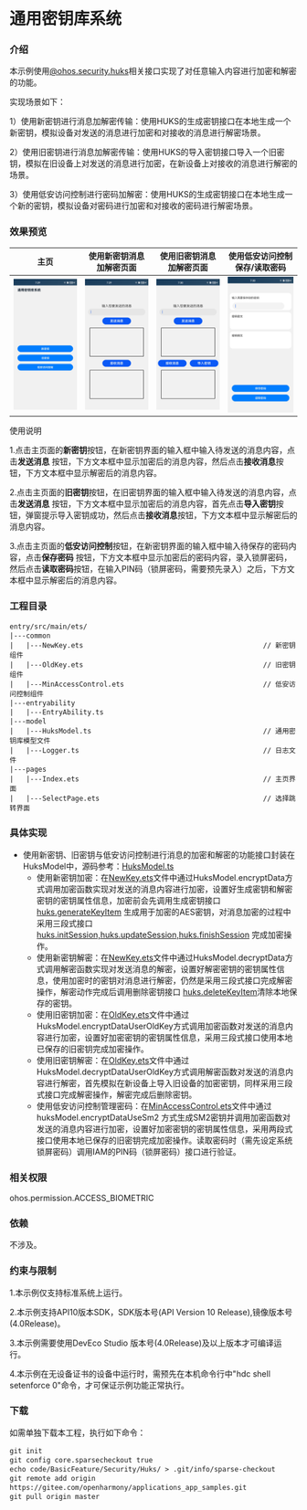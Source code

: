 # 通用密钥库系统

### 介绍

本示例使用[@ohos.security.huks](https://gitee.com/openharmony/docs/blob/master/zh-cn/application-dev/reference/apis-universal-keystore-kit/js-apis-huks.md)相关接口实现了对任意输入内容进行加密和解密的功能。

实现场景如下：

1）使用新密钥进行消息加解密传输：使用HUKS的生成密钥接口在本地生成一个新密钥，模拟设备对发送的消息进行加密和对接收的消息进行解密场景。

2）使用旧密钥进行消息加解密传输：使用HUKS的导入密钥接口导入一个旧密钥，模拟在旧设备上对发送的消息进行加密，在新设备上对接收的消息进行解密的场景。

3）使用低安访问控制进行密码加解密：使用HUKS的生成密钥接口在本地生成一个新的密钥，模拟设备对密码进行加密和对接收的密码进行解密场景。

### 效果预览

| 主页                                | 使用新密钥消息加解密页面       | 使用旧密钥消息加解密页面                       | 使用低安访问控制保存/读取密码                              |   
|-----------------------------------|--------------------|------------------------------------|----------------------------------------------|
| ![](screenshots/device/index.png) | ![](screenshots/device/newKey.png) | ![](screenshots/device/oldKey.png) | ![](screenshots/device/minAccessControl.png) |

使用说明

1.点击主页面的**新密钥**按钮，在新密钥界面的输入框中输入待发送的消息内容，点击**发送消息**
按钮，下方文本框中显示加密后的消息内容，然后点击**接收消息**按钮，下方文本框中显示解密后的消息内容。

2.点击主页面的**旧密钥**按钮，在旧密钥界面的输入框中输入待发送的消息内容，点击**发送消息**
按钮，下方文本框中显示加密后的消息内容，首先点击**导入密钥**按钮，弹窗提示导入密钥成功，然后点击**接收消息**按钮，下方文本框中显示解密后的消息内容。

3.点击主页面的**低安访问控制**按钮，在新密钥界面的输入框中输入待保存的密码内容，点击**保存密码**
按钮，下方文本框中显示加密后的密码内容，录入锁屏密码， 然后点击**读取密码**按钮，在输入PIN码（锁屏密码，需要预先录入）之后，下方文本框中显示解密后的消息内容。

### 工程目录

```
entry/src/main/ets/
|---common
|   |---NewKey.ets                                            // 新密钥组件
|   |---OldKey.ets                                            // 旧密钥组件
|   |---MinAccessControl.ets                                  // 低安访问控制组件
|---entryability
|   |---EntryAbility.ts       
|---model
|   |---HuksModel.ts                                          // 通用密钥库模型文件
|   |---Logger.ts                                             // 日志文件
|---pages
|   |---Index.ets                                             // 主页界面
|   |---SelectPage.ets                                        // 选择跳转界面
```

### 具体实现

* 使用新密钥、旧密钥与低安访问控制进行消息的加密和解密的功能接口封装在HuksModel中，源码参考：[HuksModel.ts](entry/src/main/ets/model/HuksModel.ts)
    * 使用新密钥加密：在[NewKey.ets](entry/src/main/ets/common/NewKey.ets)文件中通过HuksModel.encryptData方式调用加密函数实现对发送的消息内容进行加密，设置好生成密钥和解密密钥的密钥属性信息，加密前会先调用生成密钥接口
      [huks.generateKeyItem](https://gitee.com/openharmony/docs/blob/master/zh-cn/application-dev/reference/apis-universal-keystore-kit/js-apis-huks.md#huksgeneratekeyitem9-1)
      生成用于加密的AES密钥，对消息加密的过程中采用三段式接口[huks.initSession,huks.updateSession,huks.finishSession](https://gitee.com/openharmony/docs/blob/master/zh-cn/application-dev/reference/apis-universal-keystore-kit/js-apis-huks.md#huksinitsession9-1)
      完成加密操作。
    * 使用新密钥解密：在[NewKey.ets](entry/src/main/ets/common/NewKey.ets)文件中通过HuksModel.decryptData方式调用解密函数实现对发送消息的解密，设置好解密密钥的密钥属性信息，使用加密时的密钥对消息进行解密，仍然是采用三段式接口完成解密操作，解密动作完成后调用删除密钥接口
      [huks.deleteKeyItem](https://gitee.com/openharmony/docs/blob/master/zh-cn/application-dev/reference/apis-universal-keystore-kit/js-apis-huks.md#huksdeletekeyitem9-1)清除本地保存的密钥。
    * 使用旧密钥加密：在[OldKey.ets](entry/src/main/ets/common/OldKey.ets)文件中通过HuksModel.encryptDataUserOldKey方式调用加密函数对发送的消息内容进行加密，设置好加密密钥的密钥属性信息，采用三段式接口使用本地已保存的旧密钥完成加密操作。
    * 使用旧密钥解密：在[OldKey.ets](entry/src/main/ets/common/OldKey.ets)文件中通过HuksModel.decryptDataUserOldKey方式调用解密函数对发送的消息内容进行解密，首先模拟在新设备上导入旧设备的加密密钥，同样采用三段式接口完成解密操作，解密完成后删除密钥。
    * 使用低安访问控制管理密码：在[MinAccessControl.ets](entry/src/main/ets/common/MinAccessControl.ets)文件中通过 huksModel.encryptDataUseSm2 方式生成SM2密钥并调用加密函数对发送的消息内容进行加密，设置好加密密钥的密钥属性信息，采用两段式接口使用本地已保存的旧密钥完成加密操作。读取密码时（需先设定系统锁屏密码）调用IAM的PIN码（锁屏密码）接口进行验证。


### 相关权限

ohos.permission.ACCESS_BIOMETRIC

### 依赖

不涉及。

### 约束与限制

1.本示例仅支持标准系统上运行。

2.本示例支持API10版本SDK，SDK版本号(API Version 10 Release),镜像版本号(4.0Release)。

3.本示例需要使用DevEco Studio 版本号(4.0Release)及以上版本才可编译运行。

4.本示例在无设备证书的设备中运行时，需预先在本机命令行中"hdc shell setenforce 0"命令，才可保证示例功能正常执行。

### 下载

如需单独下载本工程，执行如下命令：

```
git init
git config core.sparsecheckout true
echo code/BasicFeature/Security/Huks/ > .git/info/sparse-checkout
git remote add origin https://gitee.com/openharmony/applications_app_samples.git
git pull origin master

```